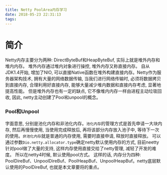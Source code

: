 ```yaml
---
title: Netty PoolArea内存学习
date: 2018-05-23 22:31:13
tags:
---
```

# 简介
Netty内存主要分为两种: DirectByteBuf和HeapByteBuf, 实际上就是堆外内存和堆内内存。 堆外内存通过堆内对象进行操控, 堆外内存又称直接内存。 自从JDK1.4开始, 增加了NIO, 可以直接Native函数在堆外构建直接内存。Netty作为服务器架构技术, 拥有大量的网络数据传输, 当我们进行网络传输时, 必须将数据拷贝到直接内存, 合理利用好直接内存, 能够大量减少堆内数据和直接内存考虑, 显著地提高性能。 但是堆外内存也有一定的缺点, 它不像堆内内存一样由进程主动垃圾回收, 因此, netty主动创建了Pool和unpool的概念。
### Pool和Unpool
字面意思, 分别是池化内存和非池化内存。`池化内存`的管理方式是首先申请一大块内存, 然后再慢慢使用, 当使用完成释放后, 再将该部分内存放入池子中, 等待下一次的使用。`非池化内存`就是普通的内存使用, 需要时直接申请, 释放时直接释放。 可以通过参数`Dio.netty.allocator.type`确定netty默认使用内存的方式, 目前neetty针对pool做了大量的支持, 这样内存使用直接交给了netty管理, 减轻了开发的难度。 所以在netty4时候, 默认使用pool方式。
这样的话, 内存分为四种: PoolDireBuf、UnpoolDireBuf、PoolHeapBuf、UnpoolHeapBuf。netty底层默认使用的PoolDireBuf, 也就是本文章要将的重点。



